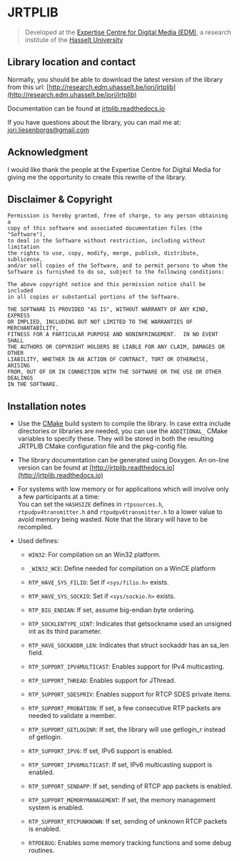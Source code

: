 JRTPLIB
=======

> Developed at the [Expertise Centre for Digital Media (EDM)](http://www.edm.uhasselt.be),
> a research institute of the [Hasselt University](http://www.uhasselt.be)

Library location and contact
----------------------------

Normally, you should be able to download the latest version of the library
from this url: [http://research.edm.uhasselt.be/jori/jrtplib](http://research.edm.uhasselt.be/jori/jrtplib)

Documentation can be found at [jrtplib.readthedocs.io](http://jrtplib.readthedocs.io)

If you have questions about the library, you can mail me at:
[jori.liesenborgs@gmail.com](mailto:jori.liesenborgs@gmail.com)

Acknowledgment
--------------

I would like thank the people at the Expertise Centre for Digital Media
for giving me the opportunity to create this rewrite of the library.

Disclaimer & Copyright
----------------------

    Permission is hereby granted, free of charge, to any person obtaining a
    copy of this software and associated documentation files (the "Software"),
    to deal in the Software without restriction, including without limitation
    the rights to use, copy, modify, merge, publish, distribute, sublicense,
    and/or sell copies of the Software, and to permit persons to whom the
    Software is furnished to do so, subject to the following conditions:

    The above copyright notice and this permission notice shall be included
    in all copies or substantial portions of the Software.

    THE SOFTWARE IS PROVIDED "AS IS", WITHOUT WARRANTY OF ANY KIND, EXPRESS
    OR IMPLIED, INCLUDING BUT NOT LIMITED TO THE WARRANTIES OF MERCHANTABILITY,
    FITNESS FOR A PARTICULAR PURPOSE AND NONINFRINGEMENT.  IN NO EVENT SHALL
    THE AUTHORS OR COPYRIGHT HOLDERS BE LIABLE FOR ANY CLAIM, DAMAGES OR OTHER
    LIABILITY, WHETHER IN AN ACTION OF CONTRACT, TORT OR OTHERWISE, ARISING
    FROM, OUT OF OR IN CONNECTION WITH THE SOFTWARE OR THE USE OR OTHER DEALINGS
    IN THE SOFTWARE.

Installation notes
------------------

* Use the [CMake](https://cmake.org/) build system to compile the library. 
  In case extra include directories or libraries are needed, you can use the 
  `ADDITIONAL_` CMake variables to specify these. They will be stored in both 
  the resulting JRTPLIB CMake configuration file and the pkg-config file.

* The library documentation can be generated using Doxygen. An on-line
  version can be found at [http://jrtplib.readthedocs.io](http://jrtplib.readthedocs.io)

* For systems with low memory or for applications which will involve only
  a few participants at a time:  
  You can set the `HASHSIZE` defines in `rtpsources.h`, `rtpudpv4transmitter.h`
  and `rtpudpv6transmitter.h` to a lower value to avoid memory being wasted.
  Note that the library will have to be recompiled.

* Used defines:

    - `WIN32`: For compilation on an Win32 platform.

    - `_WIN32_WCE`: Define needed for compilation on a WinCE platform

    - `RTP_HAVE_SYS_FILIO`:  Set if `<sys/filio.h>` exists.

    - `RTP_HAVE_SYS_SOCKIO`: Set if `<sys/sockio.h>` exists.

    - `RTP_BIG_ENDIAN`: If set, assume big-endian byte ordering.

    - `RTP_SOCKLENTYPE_UINT`: Indicates that getsockname used an unsigned int 
      as its third parameter.

    - `RTP_HAVE_SOCKADDR_LEN`: Indicates that struct sockaddr has an sa_len 
      field.

    - `RTP_SUPPORT_IPV4MULTICAST`: Enables support for IPv4 multicasting.

    - `RTP_SUPPORT_THREAD`: Enables support for JThread.

    - `RTP_SUPPORT_SDESPRIV`: Enables support for RTCP SDES private items.

    - `RTP_SUPPORT_PROBATION`: If set, a few consecutive RTP packets are 
      needed to validate a member.

    - `RTP_SUPPORT_GETLOGINR`: If set, the library will use getlogin_r instead
      of getlogin.

    - `RTP_SUPPORT_IPV6`: If set, IPv6 support is enabled.

    - `RTP_SUPPORT_IPV6MULTICAST`: If set, IPv6 multicasting support is enabled.

    - `RTP_SUPPORT_SENDAPP`: If set, sending of RTCP app packets is enabled.

    - `RTP_SUPPORT_MEMORYMANAGEMENT`: If set, the memory management system is 
      enabled.

    - `RTP_SUPPORT_RTCPUNKNOWN`: If set, sending of unknown RTCP packets is 
      enabled.

    - `RTPDEBUG`: Enables some memory tracking functions and some debug 
      routines.
    

